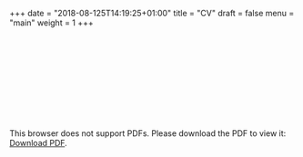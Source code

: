 +++
date = "2018-08-125T14:19:25+01:00"
title = "CV"
draft = false
menu = "main"
weight = 1
+++

<object data="https://raw.githubusercontent.com/Cdishop/website/master/misc/CV.pdf" type="application/pdf" width="1000px" height="900px">
    <embed src="https://raw.githubusercontent.com/Cdishop/website/master/misc/CV.pdf">
        <p>This browser does not support PDFs. Please download the PDF to view it: <a href="https://raw.githubusercontent.com/Cdishop/website/master/misc/CV.pdf">Download PDF</a>.</p>
    </embed>
</object>